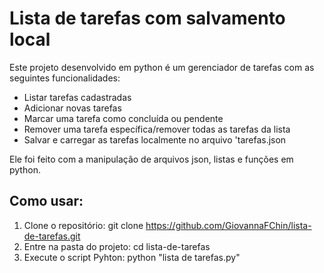 # Lista de tarefas com salvamento local
Este projeto desenvolvido em python é um gerenciador de tarefas com as seguintes funcionalidades:
- Listar tarefas cadastradas
- Adicionar novas tarefas
- Marcar uma tarefa como concluída ou pendente
- Remover uma tarefa específica/remover todas as tarefas da lista
- Salvar e carregar as tarefas localmente no arquivo 'tarefas.json
  
Ele foi feito com a manipulação de arquivos json, listas e funções em python.
## Como usar:
1. Clone o repositório:
   git clone https://github.com/GiovannaFChin/lista-de-tarefas.git
2. Entre na pasta do projeto:
   cd lista-de-tarefas
3. Execute o script Pyhton:
   python "lista de tarefas.py"

